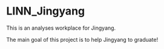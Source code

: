 # LINN_Jingyang
This is an analyses workplace for Jingyang.

The main goal of this project is to help Jingyang to graduate!
